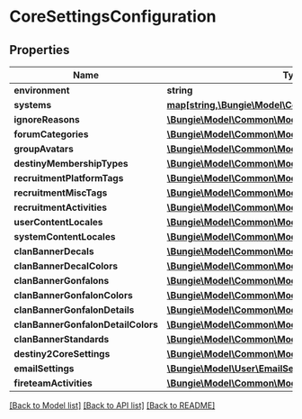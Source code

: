 # CoreSettingsConfiguration

## Properties
Name | Type | Description | Notes
------------ | ------------- | ------------- | -------------
**environment** | **string** |  | [optional] 
**systems** | [**map[string,\Bungie\Model\Common\Models\CoreSystem]**](CoreSystem.md) |  | [optional] 
**ignoreReasons** | [**\Bungie\Model\Common\Models\CoreSetting[]**](CoreSetting.md) |  | [optional] 
**forumCategories** | [**\Bungie\Model\Common\Models\CoreSetting[]**](CoreSetting.md) |  | [optional] 
**groupAvatars** | [**\Bungie\Model\Common\Models\CoreSetting[]**](CoreSetting.md) |  | [optional] 
**destinyMembershipTypes** | [**\Bungie\Model\Common\Models\CoreSetting[]**](CoreSetting.md) |  | [optional] 
**recruitmentPlatformTags** | [**\Bungie\Model\Common\Models\CoreSetting[]**](CoreSetting.md) |  | [optional] 
**recruitmentMiscTags** | [**\Bungie\Model\Common\Models\CoreSetting[]**](CoreSetting.md) |  | [optional] 
**recruitmentActivities** | [**\Bungie\Model\Common\Models\CoreSetting[]**](CoreSetting.md) |  | [optional] 
**userContentLocales** | [**\Bungie\Model\Common\Models\CoreSetting[]**](CoreSetting.md) |  | [optional] 
**systemContentLocales** | [**\Bungie\Model\Common\Models\CoreSetting[]**](CoreSetting.md) |  | [optional] 
**clanBannerDecals** | [**\Bungie\Model\Common\Models\CoreSetting[]**](CoreSetting.md) |  | [optional] 
**clanBannerDecalColors** | [**\Bungie\Model\Common\Models\CoreSetting[]**](CoreSetting.md) |  | [optional] 
**clanBannerGonfalons** | [**\Bungie\Model\Common\Models\CoreSetting[]**](CoreSetting.md) |  | [optional] 
**clanBannerGonfalonColors** | [**\Bungie\Model\Common\Models\CoreSetting[]**](CoreSetting.md) |  | [optional] 
**clanBannerGonfalonDetails** | [**\Bungie\Model\Common\Models\CoreSetting[]**](CoreSetting.md) |  | [optional] 
**clanBannerGonfalonDetailColors** | [**\Bungie\Model\Common\Models\CoreSetting[]**](CoreSetting.md) |  | [optional] 
**clanBannerStandards** | [**\Bungie\Model\Common\Models\CoreSetting[]**](CoreSetting.md) |  | [optional] 
**destiny2CoreSettings** | [**\Bungie\Model\Common\Models\Destiny2CoreSettings**](Destiny2CoreSettings.md) |  | [optional] 
**emailSettings** | [**\Bungie\Model\User\EmailSettings**](EmailSettings.md) |  | [optional] 
**fireteamActivities** | [**\Bungie\Model\Common\Models\CoreSetting[]**](CoreSetting.md) |  | [optional] 

[[Back to Model list]](../README.md#documentation-for-models) [[Back to API list]](../README.md#documentation-for-api-endpoints) [[Back to README]](../README.md)


